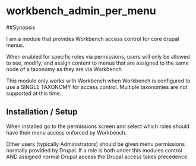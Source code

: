 # workbench_admin_per_menu

##Synopsis

I am a module that provides Workbench access control for core drupal menus.

When enabled for specific roles via permissions, users will only be allowed to see, modify, and assign content to menus that are assigned to the same node of a taxonomy as they are via Workbench

This module only works with Workbench when Workbench is configured to use a SINGLE TAXONOMY for access control. Multiple taxonomies are not supported at this time.

## Installation / Setup

When installed go to the permissions screen and select which roles should have their menu access enforced by Workbench.

Other users (typically Administrators) should be given menu permissions normally provided by Drupal. If a role is both under this modules control AND assigned normal Drupal access the Drupal access takes precedence.

